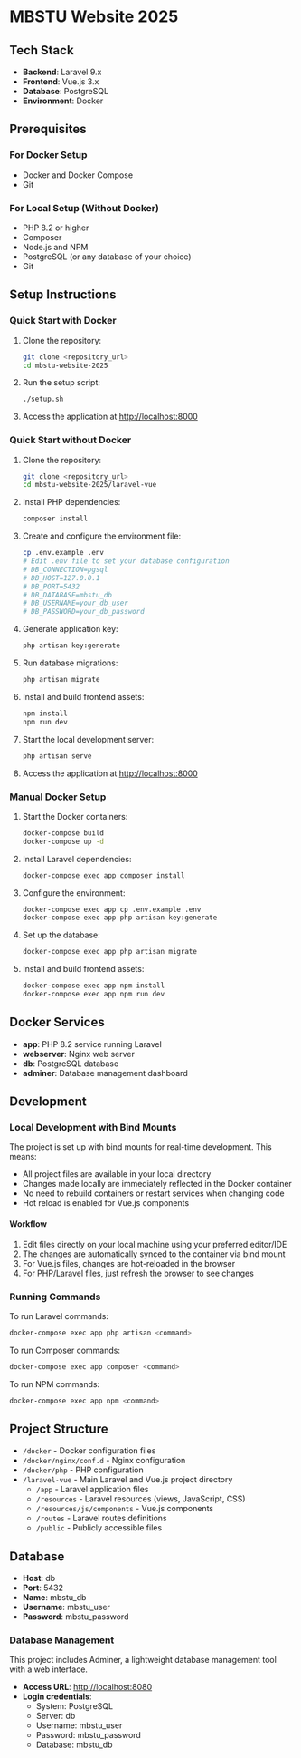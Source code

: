 # MBSTU Website 2025

## Tech Stack

- **Backend**: Laravel 9.x
- **Frontend**: Vue.js 3.x
- **Database**: PostgreSQL
- **Environment**: Docker

## Prerequisites

### For Docker Setup

- Docker and Docker Compose
- Git

### For Local Setup (Without Docker)

- PHP 8.2 or higher
- Composer
- Node.js and NPM
- PostgreSQL (or any database of your choice)
- Git

## Setup Instructions

### Quick Start with Docker

1. Clone the repository:

   ```bash
   git clone <repository_url>
   cd mbstu-website-2025
   ```

2. Run the setup script:

   ```bash
   ./setup.sh
   ```

3. Access the application at [http://localhost:8000](http://localhost:8000)

### Quick Start without Docker

1. Clone the repository:

   ```bash
   git clone <repository_url>
   cd mbstu-website-2025/laravel-vue
   ```

2. Install PHP dependencies:

   ```bash
   composer install
   ```

3. Create and configure the environment file:

   ```bash
   cp .env.example .env
   # Edit .env file to set your database configuration
   # DB_CONNECTION=pgsql
   # DB_HOST=127.0.0.1
   # DB_PORT=5432
   # DB_DATABASE=mbstu_db
   # DB_USERNAME=your_db_user
   # DB_PASSWORD=your_db_password
   ```

4. Generate application key:

   ```bash
   php artisan key:generate
   ```

5. Run database migrations:

   ```bash
   php artisan migrate
   ```

6. Install and build frontend assets:

   ```bash
   npm install
   npm run dev
   ```

7. Start the local development server:

   ```bash
   php artisan serve
   ```

8. Access the application at [http://localhost:8000](http://localhost:8000)

### Manual Docker Setup

1. Start the Docker containers:

   ```bash
   docker-compose build
   docker-compose up -d
   ```

2. Install Laravel dependencies:

   ```bash
   docker-compose exec app composer install
   ```

3. Configure the environment:

   ```bash
   docker-compose exec app cp .env.example .env
   docker-compose exec app php artisan key:generate
   ```

4. Set up the database:

   ```bash
   docker-compose exec app php artisan migrate
   ```

5. Install and build frontend assets:

   ```bash
   docker-compose exec app npm install
   docker-compose exec app npm run dev
   ```

## Docker Services

- **app**: PHP 8.2 service running Laravel
- **webserver**: Nginx web server
- **db**: PostgreSQL database
- **adminer**: Database management dashboard

## Development

### Local Development with Bind Mounts

The project is set up with bind mounts for real-time development. This means:

- All project files are available in your local directory
- Changes made locally are immediately reflected in the Docker container
- No need to rebuild containers or restart services when changing code
- Hot reload is enabled for Vue.js components

#### Workflow

1. Edit files directly on your local machine using your preferred editor/IDE
2. The changes are automatically synced to the container via bind mount
3. For Vue.js files, changes are hot-reloaded in the browser
4. For PHP/Laravel files, just refresh the browser to see changes

### Running Commands

To run Laravel commands:

```bash
docker-compose exec app php artisan <command>
```

To run Composer commands:

```bash
docker-compose exec app composer <command>
```

To run NPM commands:

```bash
docker-compose exec app npm <command>
```

## Project Structure

- `/docker` - Docker configuration files
- `/docker/nginx/conf.d` - Nginx configuration
- `/docker/php` - PHP configuration
- `/laravel-vue` - Main Laravel and Vue.js project directory
  - `/app` - Laravel application files
  - `/resources` - Laravel resources (views, JavaScript, CSS)
  - `/resources/js/components` - Vue.js components
  - `/routes` - Laravel routes definitions
  - `/public` - Publicly accessible files

## Database

- **Host**: db
- **Port**: 5432
- **Name**: mbstu_db
- **Username**: mbstu_user
- **Password**: mbstu_password

### Database Management

This project includes Adminer, a lightweight database management tool with a web interface.

- **Access URL**: [http://localhost:8080](http://localhost:8080)
- **Login credentials**:
  - System: PostgreSQL
  - Server: db
  - Username: mbstu_user
  - Password: mbstu_password
  - Database: mbstu_db

